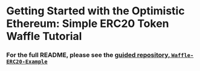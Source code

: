 # Getting Started with the Optimistic Ethereum: Simple ERC20 Token Waffle Tutorial

### For the full README, please see the [guided repository, `Waffle-ERC20-Example`](https://github.com/ethereum-optimism/Waffle-ERC20-Example)